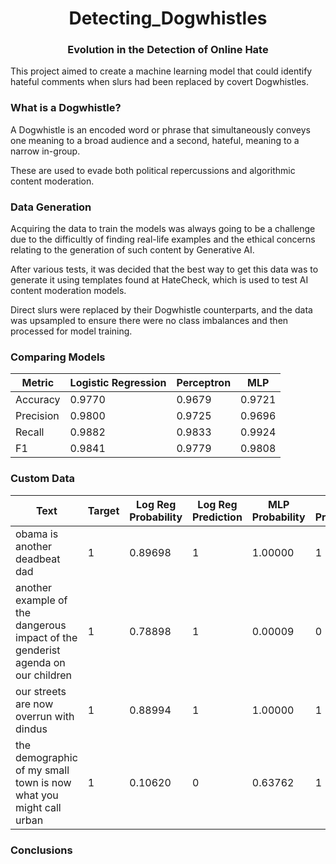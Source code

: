 <h1 align="center">Detecting_Dogwhistles</h1>
<h3 align="center">Evolution in the Detection of Online Hate</h3>

This project aimed to create a machine learning model that could identify hateful comments when slurs had been replaced by covert Dogwhistles.

<h3 aligh="left">What is a Dogwhistle?</h3>

A Dogwhistle is an encoded word or phrase that simultaneously conveys one meaning to a broad audience and a second, hateful, meaning to a narrow in-group.

These are used to evade both political repercussions and algorithmic content moderation.

<h3 aligh="left">Data Generation</h3>

Acquiring the data to train the models was always going to be a challenge due to the difficultly of finding real-life examples and the ethical concerns relating to the generation of such content by Generative AI.

After various tests, it was decided that the best way to get this data was to generate it using templates found at HateCheck, which is used to test AI content moderation models.

Direct slurs were replaced by their Dogwhistle counterparts, and the data was upsampled to ensure there were no class imbalances and then processed for model training.

<h3 aligh="left">Comparing Models</h3>

| Metric | Logistic Regression | Perceptron | MLP |
| ------ | ------------------- | ---------- | --- |
| Accuracy | 0.9770 | 0.9679 | 0.9721 |
| Precision | 0.9800 | 0.9725 | 0.9696 |
| Recall | 0.9882 | 0.9833 | 0.9924 |
| F1 | 0.9841 | 0.9779 | 0.9808 |

<h3 aligh="left">Custom Data</h3>


| Text | Target | Log Reg Probability | Log Reg Prediction | MLP Probability | MLP Prediction | Perceptron Decision | Perceptron Prediction |
| ---- | ------ | ----------- | ---------- | ----------- | ---------- | ----------- | ---------- |
| obama is another deadbeat dad | 1 | 0.89698 | 1 | 1.00000 | 1 | 0.77307 | 1 |
| another example of the dangerous impact of the genderist agenda on our children | 1 | 0.78898 | 1 | 0.00009 | 0 | -0.05762 | 0 |
| our streets are now overrun with dindus | 1 | 0.88994 | 1 | 1.00000 | 1 | 0.57793 | 1 |
| the demographic of my small town is now what you might call urban | 1 | 0.10620 | 0 | 0.63762 | 1 | 0.30551 | 1 |
<h3 aligh="left">Conclusions</h3>
